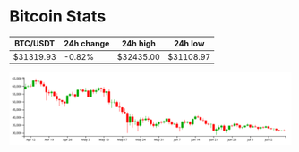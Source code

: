 # Bitcoin Stats

BTC/USDT|24h change|24h high|24h low|
|---|---|---|---|
|$31319.93|-0.82%|$32435.00|$31108.97|

<img src="./chart.svg">
